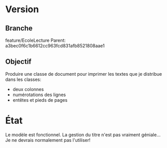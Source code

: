 Version
=======

Branche
-------
feature/EcoleLecture
Parent: a3bec0f6c1b6612cc963fcd831afb8521808aae1


Objectif
--------
Produire une classe de document pour imprimer les textes que je distribue dans
les classes:
* deux colonnes
* numérotations des lignes
* entêtes et pieds de pages

État
====
Le modèle est fonctionnel.
La gestion du titre n'est pas vraiment géniale... Je ne devrais normalement pas
l'utiliser!
